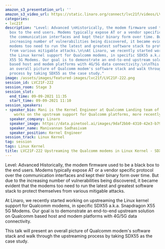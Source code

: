 ```yaml
---
amazon_s3_presentation_url: ''
amazon_s3_video_url: https://static.linaro.org/connect/lvc21f/videos/LVC21F-222.mp4
categories:
- lvc21f
description: "Level: Advanced \nHistorically, the modem firmware used to be a black
  box to the end users. Modems typically expose AT or a vendor specific protocol over
  the communication interfaces and kept their binary form over time. But due to the
  increasing number of vulnerabilities being discovered, it became evident that the
  modems too need to run the latest and greatest software stack to protect themselves
  from various mitigable attacks.\n\nAt Linaro, we recently started working on upstreaming
  the Linux kernel support for Qualcomm modems, in specific SDX55 a.k.a. Snapdragon
  X55 5G Modems. Our goal is to demonstrate an end-to-end upstream solution on Qualcomm
  based host and modem platforms with 4G/5G data connectivity.\n\nThis talk will present
  an overall picture of Qualcomm modem's software stack and walk through the upstreaming
  process by taking SDX55 as the case study."
image: /assets/images/featured-images/lvc21f/LVC21F-222.png
session_id: LVC21F-222
session_room: Stage 3
session_slot:
  end_time: 09-09-2021 11:35
  start_time: 09-09-2021 11:10
session_speakers:
- speaker_bio: Mani is the Kernel Engineer at Qualcomm Landing team of Linaro. He
    works on the upstream support for Qualcomm platforms, more recently the modems.
  speaker_company: Linaro
  speaker_image: https://data.pinetool.ai/images/9daf2bb0-4310-42e3-b794-2134b635bf7f.jpeg
  speaker_name: Manivannan Sadhasivam
  speaker_position: Kernel Engineer
session_track: Linux Kernel
tag: session
tags: Linux Kernel
title: LVC21F-222 Upstreaming the Qualcomm modems in Linux Kernel - SDX55 case study
---
```


Level: Advanced 
Historically, the modem firmware used to be a black box to the end users. Modems typically expose AT or a vendor specific protocol over the communication interfaces and kept their binary form over time. But due to the increasing number of vulnerabilities being discovered, it became evident that the modems too need to run the latest and greatest software stack to protect themselves from various mitigable attacks.

At Linaro, we recently started working on upstreaming the Linux kernel support for Qualcomm modems, in specific SDX55 a.k.a. Snapdragon X55 5G Modems. Our goal is to demonstrate an end-to-end upstream solution on Qualcomm based host and modem platforms with 4G/5G data connectivity.

This talk will present an overall picture of Qualcomm modem's software stack and walk through the upstreaming process by taking SDX55 as the case study.